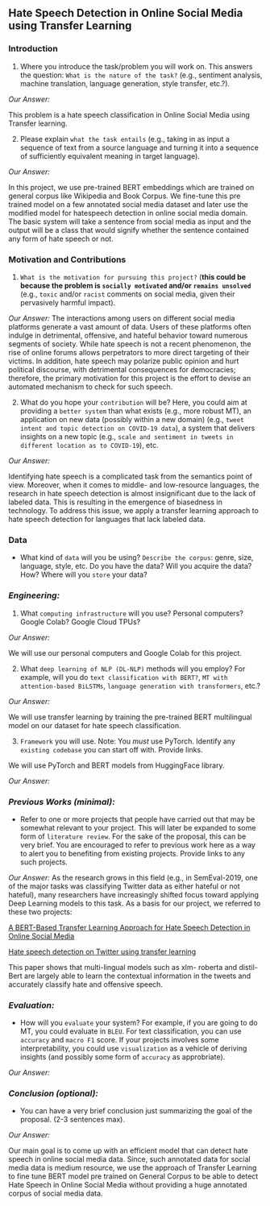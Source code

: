 ## Hate Speech Detection in Online Social Media using Transfer Learning

### Introduction

1. Where you introduce the task/problem you will work on. This answers the question: ``What is the nature of the task?`` (e.g., sentiment analysis, machine translation, language generation, style transfer, etc.?). 

*Our Answer:*

This problem is a hate speech classification in Online Social Media using Transfer learning.

2. Please explain ``what the task entails`` (e.g., taking in as input a sequence of text from a source language and turning it into a sequence of sufficiently equivalent meaning in target language). 

*Our Answer:*

In this project, we use pre-trained BERT embeddings which are trained on general corpus like Wikipedia and Book Corpus. We fine-tune this pre trained model on a few annotated social media dataset and later use the modified model for hatespeech detection in online social media domain. The basic system will take a sentence from social media as input and the output will be a class that would signify whether the sentence contained any form of hate speech or not. 

### Motivation and Contributions


1. ``What is the motivation for pursuing this project?`` (**this could be because the problem is ``socially motivated`` and/or ``remains unsolved``** (e.g., ``toxic`` and/or ``racist`` comments on social media, given their pervasively harmful impact).  

*Our Answer:*
The interactions among users on different social media platforms generate a vast amount of data. 
Users of these platforms often indulge in detrimental, offensive, and hateful behavior toward numerous segments of society.
While hate speech is not a recent phenomenon, the rise of online forums allows perpetrators to more direct targeting of their victims. 
In addition, hate speech may polarize public opinion and hurt political discourse, with detrimental consequences for democracies;
therefore, the primary motivation for this project is the effort to devise an automated mechanism to check for such speech.

2.  What do you hope your ``contribution`` will be? Here, you could aim at providing a ``better system`` than what exists (e.g., more robust MT), 
an application on new data (possibly within a new domain) (e.g., ``tweet intent and topic detection on COVID-19 data``), 
a system that delivers insights on a new topic (e.g., ``scale and sentiment in tweets in different location as to COVID-19``), etc. 

*Our Answer:*

Identifying hate speech is a complicated task from the semantics point of view. Moreover,  when it comes to middle- and low-resource languages, the research in hate speech detection is almost insignificant due to the lack of labeled data. This is resulting in the emergence of biasedness in technology.
To address this issue, we apply a transfer learning approach to hate speech detection for languages that lack labeled data.


### Data
- What kind of ``data`` will you be using? ``Describe the corpus``: genre, size, language, style, etc. Do you have the data? Will you acquire the data? How? Where will you ``store`` your data? 



### *Engineering:*
1. What ``computing infrastructure`` will you use? Personal computers? Google Colab? Google Cloud TPUs?

*Our Answer:*

We will use our personal computers and Google Colab for this project.

2. What ``deep learning of NLP (DL-NLP)`` methods will you employ? For example, will you do ``text classification with BERT?``, ``MT with attention-based BiLSTMs``, ``language generation with transformers``, etc.? 

*Our Answer:*

We will use transfer learning by training the pre-trained BERT multilingual model on our dataset for hate speech classification.

3. ``Framework`` you will use. Note: You *must* use PyTorch. Identify any ``existing codebase`` you can start off with. Provide links.

We will use PyTorch and BERT models from HuggingFace library.

*Our Answer:*

### *Previous Works (minimal):*
- Refer to one or more projects that people have carried out that may be somewhat relevant to your project. This will later be expanded to some form of ``literature review``. For the sake of the proposal, this can be very brief. You are encouraged to refer to previous work here as a way to alert you to benefiting from existing projects. Provide links to any such projects.

*Our Answer:*
As the research grows in this field (e.g., in SemEval-2019, one of the major tasks was classifying Twitter data as either hateful or not hateful), many researchers have increasingly shifted focus toward applying Deep Learning models to this task. As a basis for our project, we referred to these two projects:

[A BERT-Based Transfer Learning Approach for Hate Speech Detection in Online Social Media](https://arxiv.org/pdf/1910.12574.pdf)

[Hate speech detection on Twitter using transfer learning](https://www.sciencedirect.com/science/article/abs/pii/S0885230822000110)

This paper shows that multi-lingual models such as xlm- roberta and distil-Bert are largely able to learn the contextual information in the tweets and accurately classify hate and offensive speech.



### *Evaluation:*
- How will you ``evaluate`` your system? For example, if you are going to do MT, you could evaluate in ``BLEU``. For text classification, you can use ``accuracy`` and ``macro F1`` score. If your projects involves some interpretability, you could use ``visualization`` as a vehicle of deriving insights (and possibly some form of ``accuracy`` as approbriate).

*Our Answer:*


### *Conclusion (optional):*
- You can have a very brief conclusion just summarizing the goal of the proposal. (2-3 sentences max).

*Our Answer:*

Our main goal is to come up with an efficient model that can detect hate speech in online social media data. Since, such annotated data for social media data is medium resource, we use the approach of Transfer Learning to fine tune BERT model pre trained on General Corpus to be able to detect Hate Speech in Online Social Media without providing a huge annotated corpus of social media data.

